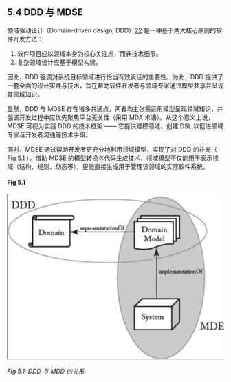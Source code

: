 ## 5.4 DDD 与 MDSE
领域驱动设计（Domain-driven design, DDD）[22](../bibliography.md#22) 是一种基于两大核心原则的软件开发方法：

1. 软件项目应以领域本身为核心关注点，而非技术细节。
2. 复杂领域设计应基于模型构建。

因此，DDD 强调对系统目标领域进行恰当有效表征的重要性。为此，DDD 提供了一套全面的设计实践与技术，旨在帮助软件开发者与领域专家通过模型共享并呈现其领域知识。

显然，DDD 与 MDSE 存在诸多共通点。两者均主张需运用模型呈现领域知识，并强调开发过程中应优先聚焦平台无关性（采用 MDA 术语）。从这个意义上说，MDSE 可视为实践 DDD 的技术框架 —— 它提供建模领域、创建 DSL 以促进领域专家与开发者沟通等技术手段。

同时，MDSE 通过帮助开发者更充分地利用领域模型，实现了对 DDD 的补充（ [Fig 5.1](#fig-51) ）。借助 MDSE 的模型转换与代码生成技术，领域模型不仅能用于表示领域（结构、规则、动态等），更能直接生成用于管理该领域的实际软件系统。

#### Fig 5.1
![Fig 5.1](../img/fig5.1.png)

*Fig 5.1: DDD 与 MDD 的关系*

